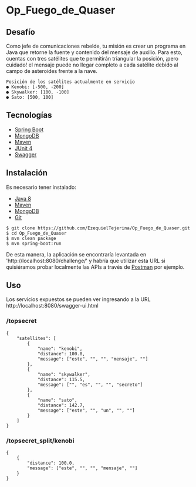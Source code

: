 # Op_Fuego_de_Quaser

## Desafío
Como jefe de comunicaciones rebelde, tu misión es crear un programa en Java que retorne
la fuente y contenido del mensaje de auxilio. Para esto, cuentas con tres satélites que te
permitirán triangular la posición, ¡pero cuidado! el mensaje puede no llegar completo a cada
satélite debido al campo de asteroides frente a la nave.
```
Posición de los satélites actualmente en servicio
● Kenobi: [-500, -200]
● Skywalker: [100, -100]
● Sato: [500, 100]

```
## Tecnologías

- [Spring Boot](https://spring.io/projects/spring-boot)
- [MongoDB](https://www.mongodb.com/es)
- [Maven](https://maven.apache.org/)
- [JUnit 4](https://junit.org/junit4/)
- [Swagger](https://swagger.io/)

## Instalación

Es necesario tener instalado:

- [Java 8](https://www.oracle.com/technetwork/java/javase/downloads/jdk8-downloads-2133151.html)
- [Maven](https://maven.apache.org/)
- [MongoDB](https://www.mongodb.com/es)
- [Git](https://git-scm.com/)

```
$ git clone https://github.com/EzequielTejerina/Op_Fuego_de_Quaser.git
$ cd Op_Fuego_de_Quaser
$ mvn clean package
$ mvn spring-boot:run
```
De esta manera, la aplicación se encontraría levantada en 'http://localhost:8080/challenge/' y habría que utilizar esta URL si quisiéramos probar localmente las APIs a través de [Postman](https://www.getpostman.com/) por ejemplo.
## Uso
Los servicios expuestos se pueden ver ingresando a la URL http://localhost:8080/swagger-ui.html

### /topsecret

```
{
    "satellites": [
        {
            "name": "kenobi",
            "distance": 100.0,
            "message": ["este", "", "", "mensaje", ""]
        },
        {
            "name": "skywalker",
            "distance": 115.5,
            "message": ["", "es", "", "", "secreto"]
        },
        {
            "name": "sato",
            "distance": 142.7,
            "message": ["este", "", "un", "", ""]
        }
    ]
}
```
### /topsecret_split/kenobi

```
{
    {
        "distance": 100.0,
        "message": ["este", "", "", "mensaje", ""]
    }
}
```
